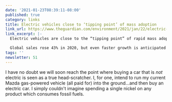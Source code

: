 ```yaml
---
date: '2021-01-23T08:39:11-08:00'
published: true
category: links
title: Electric vehicles close to ‘tipping point’ of mass adoption
link_url: https://www.theguardian.com/environment/2021/jan/22/electric-vehicles-close-to-tipping-point-of-mass-adoption
link_excerpt: |-
  Electric vehicles are close to the “tipping point” of rapid mass adoption thanks to the plummeting cost of batteries, experts say.

  Global sales rose 43% in 2020, but even faster growth is anticipated when continuing falls in battery prices bring the price of electric cars dipping below that of equivalent petrol and diesel models, even without subsidies. The latest analyses forecast that to happen some time between 2023 and 2025.
tags: ''
newsletter: 51
---
```


I have no doubt we will soon reach the point where buying a car that is *not* electric is seen as a true head-scratcher. I, for one, intend to run my current Mazda gas-powered vehicle (all paid for) into the ground…and then buy an electric car. I simply couldn't imagine spending a single nickel on any product which consumes fossil fuels.